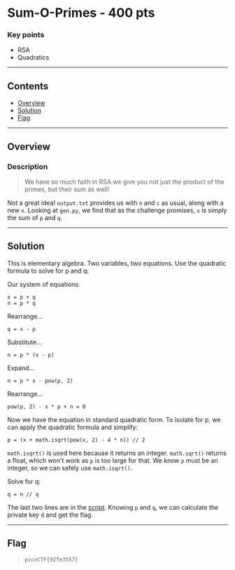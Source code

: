 # **Sum-O-Primes - 400 pts**

### Key points

- RSA
- Quadratics

---

## **Contents**

- [Overview](#overview)
- [Solution](#solution)
- [Flag](#flag)

---

## Overview

### Description

> We have so much faith in RSA we give you not just the product of the primes, but their sum as well!

Not a great idea! `output.txt` provides us with `n` and `c` as usual, along with a new `x`. Looking at `gen.py`, we find that as the challenge promises, `x` is simply the sum of `p` and `q`.

---

## Solution

This is elementary algebra. Two variables, two equations. Use the quadratic formula to solve for p and q:

Our system of equations:

```
x = p + q
n = p * q
```

Rearrange...

```
q = x - p
```

Substitute...

```
n = p * (x - p)
```

Expand...

```
n = p * x - pow(p, 2)
```

Rearrange...

```
pow(p, 2) - x * p + n = 0
```

Now we have the equation in standard quadratic form. To isolate for p, we can apply the quadratic formula and simplify:

```
p = (x + math.isqrt(pow(x, 2) - 4 * n)) // 2
```

`math.isqrt()` is used here because it returns an integer. `math.sqrt()` returns a float, which won't work as `p` is too large for that. We know `p` must be an integer, so we can safely use `math.isqrt()`.

Solve for q:

```
q = n // q
```

The last two lines are in the [script](solve.py). Knowing `p` and `q`, we can calculate the private key `d` and get the flag.

---

## Flag

> `picoCTF{92fe3557}`
